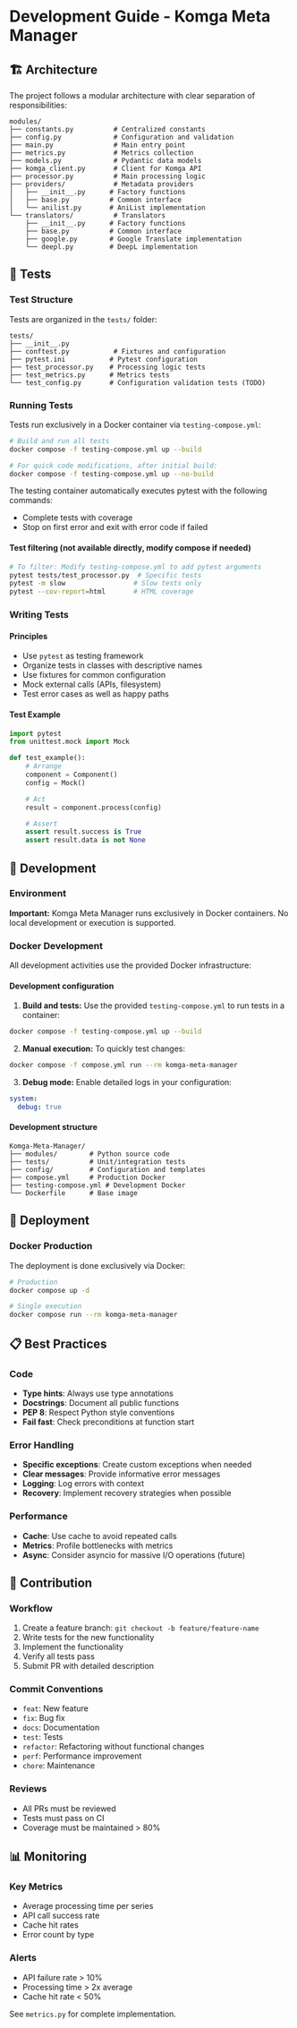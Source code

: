 # Development Guide - Komga Meta Manager

## 🏗️ Architecture

The project follows a modular architecture with clear separation of responsibilities:

```
modules/
├── constants.py          # Centralized constants
├── config.py             # Configuration and validation
├── main.py               # Main entry point
├── metrics.py            # Metrics collection
├── models.py             # Pydantic data models
├── komga_client.py       # Client for Komga API
├── processor.py          # Main processing logic
├── providers/            # Metadata providers
│   ├── __init__.py      # Factory functions
│   ├── base.py          # Common interface
│   └── anilist.py       # AniList implementation
└── translators/          # Translators
    ├── __init__.py      # Factory functions
    ├── base.py          # Common interface
    ├── google.py        # Google Translate implementation
    └── deepl.py         # DeepL implementation
```

## 🧪 Tests

### Test Structure

Tests are organized in the `tests/` folder:

```
tests/
├── __init__.py
├── conftest.py           # Fixtures and configuration
├── pytest.ini           # Pytest configuration
├── test_processor.py    # Processing logic tests
├── test_metrics.py      # Metrics tests
└── test_config.py       # Configuration validation tests (TODO)
```

### Running Tests

Tests run exclusively in a Docker container via `testing-compose.yml`:

```bash
# Build and run all tests
docker compose -f testing-compose.yml up --build

# For quick code modifications, after initial build:
docker compose -f testing-compose.yml up --no-build
```

The testing container automatically executes pytest with the following commands:
- Complete tests with coverage
- Stop on first error and exit with error code if failed

#### Test filtering (not available directly, modify compose if needed)

```bash
# To filter: Modify testing-compose.yml to add pytest arguments
pytest tests/test_processor.py  # Specific tests
pytest -m slow                 # Slow tests only
pytest --cov-report=html       # HTML coverage
```

### Writing Tests

#### Principles
- Use `pytest` as testing framework
- Organize tests in classes with descriptive names
- Use fixtures for common configuration
- Mock external calls (APIs, filesystem)
- Test error cases as well as happy paths

#### Test Example

```python
import pytest
from unittest.mock import Mock

def test_example():
    # Arrange
    component = Component()
    config = Mock()

    # Act
    result = component.process(config)

    # Assert
    assert result.success is True
    assert result.data is not None
```

## 🔧 Development

### Environment

**Important:** Komga Meta Manager runs exclusively in Docker containers. No local development or execution is supported.

### Docker Development

All development activities use the provided Docker infrastructure:

#### Development configuration

1. **Build and tests:** Use the provided `testing-compose.yml` to run tests in a container:
```bash
docker compose -f testing-compose.yml up --build
```

2. **Manual execution:** To quickly test changes:
```bash
docker compose -f compose.yml run --rm komga-meta-manager
```

3. **Debug mode:** Enable detailed logs in your configuration:
```yaml
system:
  debug: true
```

#### Development structure

```
Komga-Meta-Manager/
├── modules/        # Python source code
├── tests/          # Unit/integration tests
├── config/         # Configuration and templates
├── compose.yml     # Production Docker
├── testing-compose.yml # Development Docker
└── Dockerfile      # Base image
```

## 🚀 Deployment

### Docker Production

The deployment is done exclusively via Docker:

```bash
# Production
docker compose up -d

# Single execution
docker compose run --rm komga-meta-manager
```

## 📋 Best Practices

### Code

- **Type hints**: Always use type annotations
- **Docstrings**: Document all public functions
- **PEP 8**: Respect Python style conventions
- **Fail fast**: Check preconditions at function start

### Error Handling

- **Specific exceptions**: Create custom exceptions when needed
- **Clear messages**: Provide informative error messages
- **Logging**: Log errors with context
- **Recovery**: Implement recovery strategies when possible

### Performance

- **Cache**: Use cache to avoid repeated calls
- **Metrics**: Profile bottlenecks with metrics
- **Async**: Consider asyncio for massive I/O operations (future)

## 🤝 Contribution

### Workflow

1. Create a feature branch: `git checkout -b feature/feature-name`
2. Write tests for the new functionality
3. Implement the functionality
4. Verify all tests pass
5. Submit PR with detailed description

### Commit Conventions

- `feat`: New feature
- `fix`: Bug fix
- `docs`: Documentation
- `test`: Tests
- `refactor`: Refactoring without functional changes
- `perf`: Performance improvement
- `chore`: Maintenance

### Reviews

- All PRs must be reviewed
- Tests must pass on CI
- Coverage must be maintained > 80%

## 📊 Monitoring

### Key Metrics

- Average processing time per series
- API call success rate
- Cache hit rates
- Error count by type

### Alerts

- API failure rate > 10%
- Processing time > 2x average
- Cache hit rate < 50%

See `metrics.py` for complete implementation.
